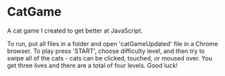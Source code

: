 # CatGame
A cat game I created to get better at JavaScript.

To run, put all files in a folder and open 'catGameUpdated' file in a Chrome browser.  To play press 'START', choose difficulty level, and then try to swipe all of the cats - cats can be clicked, touched, or moused over.  You get three lives and there are a total of four levels.  Good luck!
